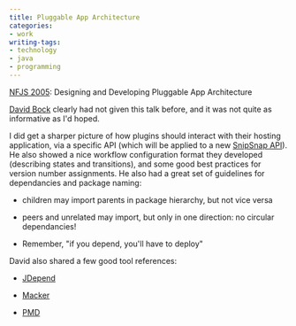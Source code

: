 ```yaml
---
title: Pluggable App Architecture
categories:
- work
writing-tags:
- technology
- java
- programming
---
```


[NFJS 2005](gateway-software-symposium-2005.html): Designing and Developing Pluggable App Architecture

[David Bock][1] clearly had not given this talk before, and it was not quite as informative as I'd hoped.

   [1]: http://www.javaguy.org/

I did get a sharper picture of how plugins should interact with their hosting application, via a specific API (which will be applied to a new [SnipSnap API][2]).  He also showed a nice workflow configuration format they developed (describing states and transitions), and some good best practices for version number assignments.  He also had a great set of guidelines for dependancies and package naming:


   [2]: http://bugs.snipsnap.org/browse/SNIPSNAP-440



  * children may import parents in package hierarchy, but not vice versa


  * peers and unrelated may import, but only in one direction: no circular dependancies!


  * Remember, "if you depend, you'll have to deploy"

David also shared a few good tool references:


  * [JDepend][3]


  * [Macker][4]


  * [PMD][5]



   [3]: http://www.clarkware.com/software/JDepend.html
   [4]: http://innig.net/macker/
   [5]: http://pmd.sourceforge.net/
